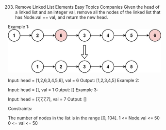 203. Remove Linked List Elements
Easy
Topics
Companies
Given the head of a linked list and an integer val, remove all the nodes of the linked list that has Node.val == val, and return the new head.

 

Example 1:
![](./res/img/removelinked-list.jpg)

Input: head = [1,2,6,3,4,5,6], val = 6
Output: [1,2,3,4,5]
Example 2:

Input: head = [], val = 1
Output: []
Example 3:

Input: head = [7,7,7,7], val = 7
Output: []
 

Constraints:

The number of nodes in the list is in the range [0, 104].
1 <= Node.val <= 50
0 <= val <= 50